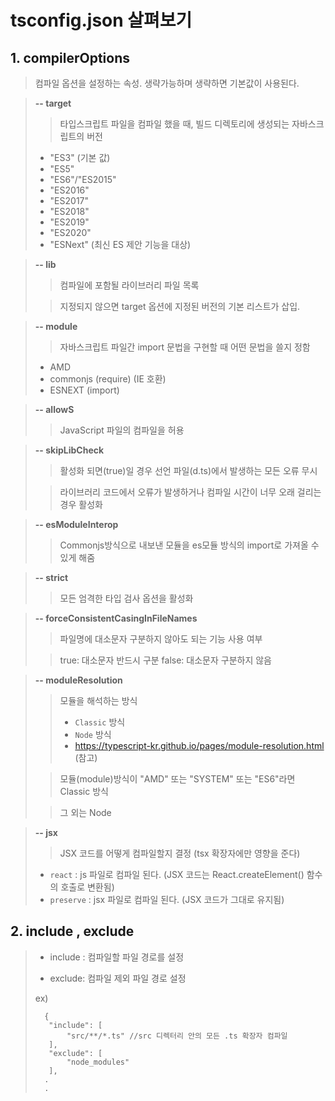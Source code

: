 # tsconfig.json 살펴보기

## 1. compilerOptions

> 컴파일 옵션을 설정하는 속성. 생략가능하며 생략하면 기본값이 사용된다.

> **-- target**
>
> > 타입스크립트 파일을 컴파일 했을 때, 빌드 디렉토리에 생성되는 자바스크립트의 버전
>
> - "ES3" (기본 값)
> - "ES5"
> - "ES6"/"ES2015"
> - "ES2016"
> - "ES2017"
> - "ES2018"
> - "ES2019"
> - "ES2020"
> - "ESNext" (최신 ES 제안 기능을 대상)

> **-- lib**
>
> > 컴파일에 포함될 라이브러리 파일 목록
>
> > 지정되지 않으면 target 옵션에 지정된 버전의 기본 리스트가 삽입.

> **-- module**
>
> > 자바스크립트 파일간 import 문법을 구현할 때 어떤 문법을 쓸지 정함
>
> - AMD
> - commonjs (require) (IE 호환)
> - ESNEXT (import)

> **-- allowS**
>
> > JavaScript 파일의 컴파일을 허용

> **-- skipLibCheck**
>
> > 활성화 되면(true)일 경우 선언 파일(d.ts)에서 발생하는 모든 오류 무시
>
> > 라이브러리 코드에서 오류가 발생하거나 컴파일 시간이 너무 오래 걸리는 경우 활성화

> **-- esModuleInterop**
>
> > Commonjs방식으로 내보낸 모듈을 es모듈 방식의 import로 가져올 수 있게 해줌

> **-- strict**
>
> > 모든 엄격한 타입 검사 옵션을 활성화

> **-- forceConsistentCasingInFileNames**
>
> > 파일명에 대소문자 구분하지 않아도 되는 기능 사용 여부
>
> > true: 대소문자 반드시 구분
> > false: 대소문자 구분하지 않음

> **-- moduleResolution**
>
> > 모듈을 해석하는 방식
> >
> > - `Classic` 방식
> > - `Node` 방식
> > - https://typescript-kr.github.io/pages/module-resolution.html (참고)
>
> > 모듈(module)방식이 "AMD" 또는 "SYSTEM" 또는 "ES6"라면 Classic 방식
>
> > 그 외는 Node

> **-- jsx**
>
> > JSX 코드를 어떻게 컴파일할지 결정 (tsx 확장자에만 영향을 준다)
>
> - `react` : js 파일로 컴파일 된다. (JSX 코드는 React.createElement() 함수의 호출로 변환됨)
> - `preserve` : jsx 파일로 컴파일 된다. (JSX 코드가 그대로 유지됨)

## 2. include , exclude

> - include : 컴파일할 파일 경로를 설정
>
> - exclude: 컴파일 제외 파일 경로 설정
>
> ex)
>
> ```
>   {
>    "include": [
>        "src/**/*.ts" //src 디렉터리 안의 모든 .ts 확장자 컴파일
>    ],
>    "exclude": [
>        "node_modules"
>    ],
>   .
>   .
> ```
